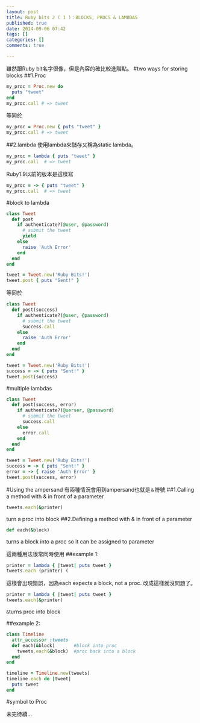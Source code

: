 ```yaml
---
layout: post
title: Ruby bits 2 ( 1 )：BLOCKS, PROCS & LAMBDAS
published: true
date: 2014-09-06 07:42
tags: []
categories: []
comments: true

---
```

雖然跟Ruby bit名字很像，但是內容的確比較進階點。
#two ways for storing blocks
##1.Proc
```rb
my_proc = Proc.new do
  puts "tweet"
end
my_proc.call # => tweet
```
等同於
```rb
my_proc = Proc.new { puts "tweet" } 
my_proc.call # => tweet
```

##2.lambda
使用lambda來儲存又稱為static lambda。
```rb
my_proc = lambda { puts "tweet" }
my_proc.call  # => tweet
```
Ruby1.9以前的版本是這樣寫
```rb
my_proc = -> { puts "tweet" }
my_proc.call  # => tweet
```
#block to lambda
```rb
class Tweet
  def post
    if authenticate?(@user, @password)
      # submit the tweet
      yield
    else
      raise 'Auth Error'
    end 
  end
end
```
```rb
tweet = Tweet.new('Ruby Bits!')
tweet.post { puts "Sent!" }
```
等同於
```rb
class Tweet
  def post(success)
    if authenticate?(@user, @password)
      # submit the tweet
      success.call
    else
      raise 'Auth Error'
    end 
  end
end
```
```rb
tweet = Tweet.new('Ruby Bits!') 
success = -> { puts "Sent!" } 
tweet.post(success)
```

#multiple lambdas
```rb
class Tweet
  def post(success, error)
    if authenticate?(@uerser, @password)
      # submit the tweet
      success.call
    else
      error.call
    end 
  end
end
```
```rb
tweet = Tweet.new('Ruby Bits!')
success = -> { puts "Sent!" }
error = -> { raise 'Auth Error' } 
tweet.post(success, error)
```
#Using the ampersand
有兩種情況會用到ampersand也就是```＆```符號
##1.Calling a method with & in front of a parameter
```rb
tweets.each(&printer)
```
turn a proc into block
##2.Defining a method with & in front of a parameter
```rb
def each(&block)
```
turns a block into a proc so it can be assigned to parameter

這兩種用法很常同時使用
##example 1:
```rb
printer = lambda { |tweet| puts tweet }
tweets.each (printer) (
```
這樣會出現錯誤，因為each expects a block, not a proc.
改成這樣就沒問題了。
```rb
printer = lambda { |tweet| puts tweet }
tweets.each(&printer)
```
`&`turns proc into block

##example 2:
```rb
class Timeline
  attr_accessor :tweets
  def each(&block)       #block into proc
    tweets.each(&block)  #proc back into a block
  end
end
```
```rb
timeline = Timeline.new(tweets)
timeline.each do |tweet| 
  puts tweet
end
```

#symbol to Proc

未完待續...